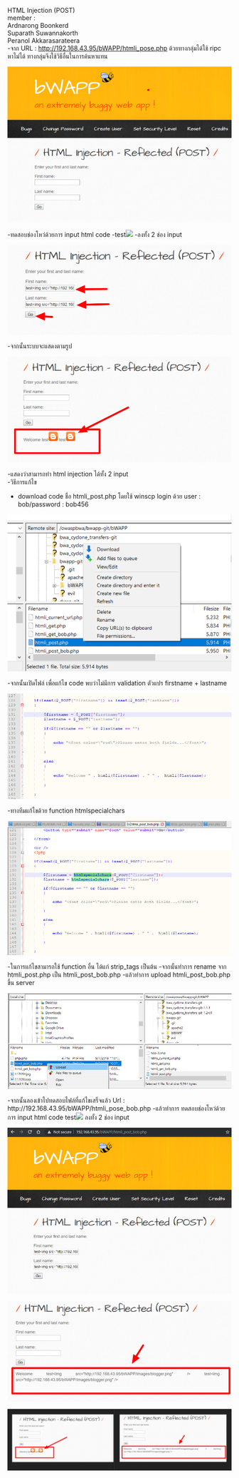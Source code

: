 HTML Injection (POST)  
member :  
Ardnarong Boonkerd  
Suparath Suwannakorth  
Peranol Akkarasarateera  
-จาก URL : http://192.168.43.95/bWAPP/htmli_pose.php ด้วยทางกลุ่มได้ใช้ ripc หาไม่ได้ ทางกลุ่มจึงใช้วิธีอื่นในการค้นหาแทน 
  <p align="center">
    <img src="PIC/bWAPP - HTML Injection.png">
  </p>

-ทดสอบช่องโหว่ด้วยการ input html code
-test<img src="http://192.168.43.95/bWAPP/images/blogger.png" />
-ลงทั้ง 2 ช่อง input
  <p align="center">
    <img src="PIC/bWAPP - HTML Injection (1).png">
  </p>

-จากนั้นระบบจะแสดงตามรูป  
 <p align="center">
    <img src="PIC/bWAPP - HTML Injection (2).png">
  </p>

-แสดงว่าสามารถทำ html injection ได้ทั้ง 2 input  
-วิธีการแก้ไข   
- download code ชื่อ htmli_post.php โดยใช้  winscp  login ด้วย user : bob/password : bob456  
 <p align="center">
    <img src="PIC/Capture.png">
  </p>

-จากนั้นเปิดไฟล์ เพื่อแก้ไข code พบว่าไม่มีการ validation ตัวแปร firstname + lastname
 <p align="center">
    <img src="PIC/before.png">
  </p>  
-ทางทีมแก้ไขด้วย function htmlspecialchars  
 <p align="center">
    <img src="PIC/after.png">
  </p> 
-ในการแก้ไขสามารถใช้ function อื่น ได้แก่ strip_tags เป็นต้น  
-จากนั้นทำการ rename จาก htmli_post.php เป็น htmli_post_bob.php
-แล้วทำการ upload htmli_post_bob.php ขึ้น server

<p align="center">
    <img src="PIC/Capture3.png">
  </p> 
-จากนั้นลองเข้าไปทดสอบไฟล์ที่แก้ไขเสร็จแล้ว Url : http://192.168.43.95/bWAPP/htmli_pose_bob.php
-แล้วทำการ ทดสอบช่องโหว่ด้วยการ input html code test<img src="http://192.168.43.95/bWAPP/images/blogger.png" /> ลงทั้ง 2 ช่อง input
<p align="center">
    <img src="PIC/Capture55.png">
  </p>
  <p align="center">
    <img src="PIC/bWAPP - HTML Injection (3).png">
  </p>
  <p align="center">
    <img src="PIC/final.png">
  </p>
